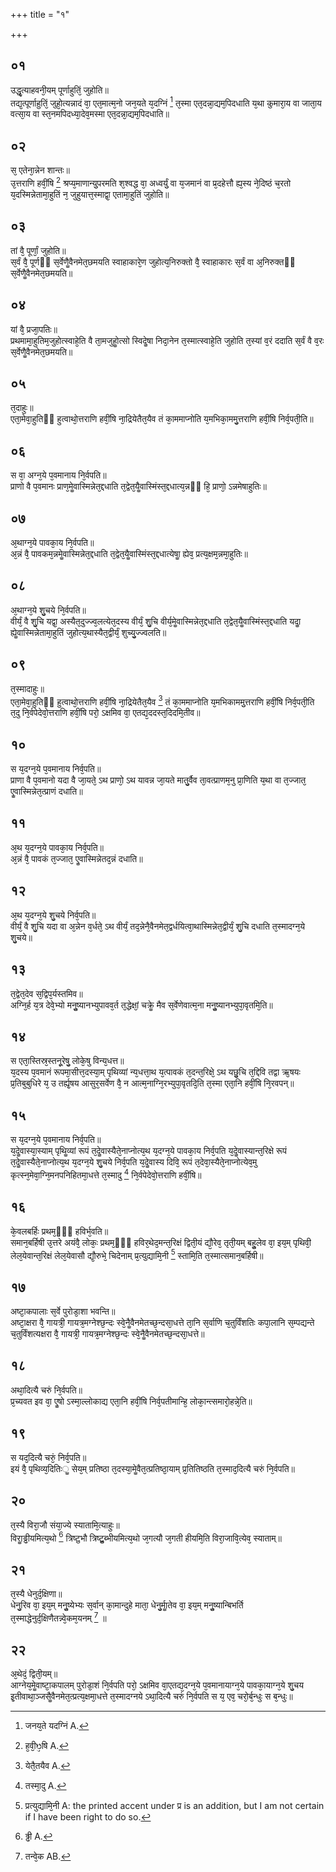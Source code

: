 +++
title = "१"

+++
## ०१
उद्धृ᳘त्याहवनी᳘यम् पूर्णाहुतिं᳘ जुहोति॥  
तद्य᳘त्पूर्णाहुतिं᳘ जुहो᳘त्यन्नादं वा᳘ एत᳘मात्म᳘नो जन᳘यते य᳘दग्निं [^1] त᳘स्मा एत᳘दन्ना᳘द्यम᳘पिदधाति य᳘था कुमारा᳘य वा जाता᳘य वत्सा᳘य वा स्त᳘नमपिदध्या᳘देव᳘मस्मा एत᳘दन्ना᳘द्यम᳘पिदधाति॥  

[^1]: जनय᳘ते यदग्निं A.

## ०२
स᳘ एतेना᳘न्नेन शान्तः॥  
उ᳘त्तराणि हवीं᳘षि [^2] श्रप्य᳘माणान्यु᳘परमति श᳘श्वद्ध वा᳘ अध्वर्युं᳘ वा य᳘जमानं वा प्र᳘दहेत्तौ ह्य᳘स्य ने᳘दिष्ठं च᳘रतो य᳘दस्मिन्नेतामा᳘हुतिं न᳘ जुहुयात्त᳘स्माद्वा᳘ एतामा᳘हुतिं जुहोति॥  

[^2]: ह᳘वी᳘ᳫ᳘षि A.

## ०३
तां वै᳘ पूर्णां᳘ जुहोति॥  
स᳘र्वं वै᳘ पूर्णᳫं स᳘र्वेणैॗवैनमेत᳘छमयति स्वाहाकारे᳘ण जुहोत्य᳘निरुक्तो वै᳘ स्वाहाकारः स᳘र्वं वा अ᳘निरुक्तᳫं स᳘र्वेणैॗवैनमेत᳘छमयति॥  
## ०४
यां वै᳘ प्रजा᳘पतिः॥  
प्रथमामा᳘हुतिम᳘जुहोत्स्वाहे᳘ति वै ता᳘मजुहोॗत्सो स्विदेॗषा निदा᳘नेन त᳘स्मात्स्वाहे᳘ति जुहोति त᳘स्यां व᳘रं ददाति स᳘र्वं वै व᳘रः स᳘र्वेणैॗवैनमेत᳘छमयति॥  
## ०५
त᳘दाहुः॥  
एता᳘मेवा᳘हुतिᳫं हुत्वाथो᳘त्तराणि हवीं᳘षि ना᳘द्रियेतैत᳘यैव तं का᳘ममाप्नोति य᳘मभिका᳘ममु᳘त्तराणि हवीं᳘षि निर्व᳘पती᳘ति॥  
## ०६
स वा᳘ अग्न᳘ये प᳘वमानाय नि᳘र्वपति॥  
प्राणो वै प᳘वमानः प्राण᳘मेॗवास्मिन्नेत᳘द्दधाति त᳘द्वेत᳘यैॗवास्मिंस्त᳘द्दधात्य᳘न्नᳫं हि᳘ प्राणो᳘ ऽन्नमेषाहुतिः॥  
## ०७
अ᳘थाग्न᳘ये पावका᳘य नि᳘र्वपति॥  
अ᳘न्नं वै᳘ पावकम᳘न्नमेॗवास्मिन्नेत᳘द्दधाति त᳘द्वेत᳘यैॗवास्मिंस्त᳘द्दधात्येषाॗ ह्येव᳘ प्रत्य᳘क्षम᳘न्नमा᳘हुतिः॥  
## ०८
अ᳘थाग्न᳘ये शु᳘चये नि᳘र्वपति॥  
वीर्यं᳘ वै शु᳘चि यद्वा᳘ अस्यैत᳘दुज्ज्व᳘लत्येत᳘दस्य वीर्यं᳘ शु᳘चि वीर्य᳘मेॗवास्मिन्नेत᳘द्दधाति त᳘द्वेत᳘यैॗवास्मिंस्त᳘द्दधाति यदाॗ ह्येॗवास्मिन्नेतामा᳘हुतिं जुहोत्य᳘थास्यैत᳘द्वीर्यं᳘ शुच्यु᳘ज्ज्वलति॥  
## ०९
त᳘स्मादाहुः॥  
एता᳘मेवा᳘हुतिᳫं हुत्वाथो᳘त्तराणि हवीं᳘षि ना᳘द्रियेतैत᳘यैव [^3] तं का᳘ममाप्नोति य᳘मभिकाममु᳘त्तराणि हवीं᳘षि निर्व᳘पती᳘ति त᳘दु नि᳘र्वपेदेवो᳘त्तराणि हवीं᳘षि परो᳘ ऽक्षमिव वा᳘ एतद्य᳘ददस्त᳘दिदमि᳘तीव॥  

[^3]: येतै᳘तयैव A.

## १०
स य᳘दग्न᳘ये प᳘वमानाय निर्व᳘पति॥  
प्राणा वै प᳘वमानो यदा वै जा᳘यते᳘ ऽथ प्राणो᳘ ऽथ यावन्न जा᳘यते मातु᳘र्वैव ता᳘वत्प्राणम᳘नु प्रा᳘णिति य᳘था वा त᳘ज्जात᳘ एॗवास्मिन्नेत᳘त्प्राणं दधाति॥  
## ११
अ᳘थ य᳘दग्न᳘ये पावका᳘य निर्व᳘पति॥  
अ᳘न्नं वै᳘ पावकं त᳘ज्जात᳘ एॗवास्मिन्नेतद᳘न्नं दधाति॥  
## १२
अ᳘थ य᳘दग्न᳘ये शु᳘चये निर्व᳘पति॥  
वीर्यं᳘ वै शु᳘चि यदा वा अ᳘न्नेन व᳘र्धते᳘ ऽथ वीर्यं᳘ तद᳘न्नेनै᳘वैनमेत᳘द्वर्धयित्वा᳘थास्मिन्नेत᳘द्वीर्यं᳘ शु᳘चि दधाति त᳘स्मादग्न᳘ये शु᳘चये॥  
## १३
त᳘द्वेत᳘देव स᳘द्विप᳘र्यस्तमिव॥  
अग्नि᳘र्ह य᳘त्र देवे᳘भ्यो मनुॗष्यानभ्युपावव᳘र्त त᳘द्धेक्षां᳘ चक्रेॗ मैव स᳘र्वेणेवात्म᳘ना मनुॗष्यानभ्युपा᳘वृतमि᳘ति॥  
## १४
स एता᳘स्तिस्र᳘स्तनू᳘रेषु᳘ लोके᳘षु विन्य᳘धत्त॥  
य᳘दस्य प᳘वमानं रूपमा᳘सीत्त᳘दस्या᳘म् पृथिव्यां न्य᳘धत्ता᳘थ य᳘त्पावकं त᳘दन्त᳘रिक्षे᳘ ऽथ यछु᳘चि त᳘द्दिवि तद्वा ऋ᳘षयः प्र᳘तिबुबुधिरे य᳘ उ तर्ह्यृ᳘षय आसुर᳘सर्वेण वै᳘ न आत्म᳘नाग्नि᳘रभ्युपा᳘वृतदि᳘ति त᳘स्मा एता᳘नि हवीं᳘षि नि᳘रवपन्॥  
## १५
स य᳘दग्न᳘ये प᳘वमानाय निर्व᳘पति॥  
य᳘देॗवास्या᳘स्याम् पृथिॗव्यां रूपं त᳘देॗवास्यैते᳘नाप्नोत्य᳘थ य᳘दग्न᳘ये पावका᳘य निर्व᳘पति य᳘देॗवास्यान्त᳘रिक्षे रूपं त᳘देॗवास्यैते᳘नाप्नोत्य᳘थ य᳘दग्न᳘ये शु᳘चये निर्व᳘पति य᳘देॗवास्य दिवि᳘ रूपं त᳘देवा᳘स्यैते᳘नाप्नोत्येव᳘मु कृत्स्न᳘मेवा᳘ग्नि᳘मनपनिहितमा᳘धत्ते त᳘स्मादु [^4] नि᳘र्वपेदेवो᳘त्तराणि हवीं᳘षि॥  

[^4]: तस्मा᳘दु A.

## १६
के᳘वलबर्हिः प्रथम᳘ᳫं᳘ हविर्भ᳘वति॥  
समान᳘बर्हिषी उ᳘त्तरे अयंवै᳘ लोकः᳘ प्रथम᳘ᳫं᳘ हविर᳘थेद᳘मन्त᳘रिक्षं द्विती᳘यं द्यौ᳘रेव᳘ तृती᳘यम् बहुॗलेव वा᳘ इय᳘म् पृथिवी᳘ लेल᳘येवान्त᳘रिक्षं लेल᳘येवासौ द्यौ᳘रुभे᳘ चिदेनाम् प्र᳘त्युद्यामि᳘नी [^5] स्तामि᳘ति त᳘स्मात्समान᳘बर्हिषी॥  

[^5]: प्रत्युद्यामि᳘नी A: the printed accent under प्र is an addition, but I am not certain if I have been right to do so.

## १७
अष्टा᳘कपालाः स᳘र्वे पुरोडा᳘शा भवन्ति॥  
अष्टा᳘क्षरा वै᳘ गायत्री᳘ गायत्र᳘मग्नेश्छ᳘न्दः स्वे᳘नैॗवैनमेतच्छ᳘न्दसा᳘धत्ते ता᳘नि स᳘र्वाणि च᳘तुर्विंशतिः कपा᳘लानि स᳘म्पद्यन्ते च᳘तुर्विंशत्यक्षरा वै᳘ गायत्री᳘ गायत्र᳘मग्नेश्छ᳘न्दः स्वे᳘नैॗवैनमेतच्छ᳘न्दसा᳘धत्ते॥  
## १८
अथा᳘दित्यै चरुं नि᳘र्वपति॥  
प्र᳘च्यवत इव वा᳘ एॗषो ऽस्मा᳘ल्लोकाद्य एता᳘नि हवीं᳘षि निर्व᳘पतीमान्हि᳘ लोका᳘न्त्समारो᳘हन्ने᳘ति॥  
## १९
स यद᳘दित्यै चरुं᳘ निर्व᳘पति॥  
इयं वै᳘ पृथिव्य᳘दितिःॗ सेय᳘म् प्रतिष्ठा त᳘दस्या᳘मेॗवैत᳘त्प्रतिष्ठा᳘याम् प्र᳘तितिष्ठति त᳘स्माद᳘दित्यै चरुं नि᳘र्वपति॥  
## २०
त᳘स्यै विरा᳘जौ संया᳘ज्ये स्यातामि᳘त्याहुः॥  
विराॗड्ढीयमित्य᳘थो [^6] त्रिष्टुभौ त्रिष्टुॗब्भीयमित्य᳘थो ज᳘गत्यौ ज᳘गती हीयमि᳘ति विरा᳘जावि᳘त्येव᳘ स्याताम्॥  

[^6]: ढ्ढी A.

## २१
त᳘स्यै धेनुर्द᳘क्षिणा॥  
धेनु᳘रिव वा᳘ इय᳘म् मनुॗष्येभ्यः स᳘र्वान् का᳘मान्दुहे माता᳘ धेनु᳘र्माॗतेव वा᳘ इय᳘म् मनुॗष्यान्बिभर्ति त᳘स्माद्धेनुर्द᳘क्षिणैतन्न्वे᳘कम᳘यनम् [^7] ॥  

[^7]: तन्वे᳘क AB.

## २२
अ᳘थेदं᳘ द्विती᳘यम्॥  
आग्नेय᳘मेॗवाष्टा᳘कपालम् पुरोडा᳘शं नि᳘र्वपति परो᳘ ऽक्षमिव वा᳘एतद्य᳘दग्न᳘ये प᳘वमानायाग्न᳘ये पावका᳘याग्न᳘ये शु᳘चय इ᳘तीवाथा᳘ञ्जसैॗवैनमेत᳘त्प्रत्य᳘क्षमा᳘धत्ते त᳘स्मादग्नये ऽथा᳘दित्यै चरुं नि᳘र्वपति स य᳘ एव᳘ चरो᳘र्ब᳘न्धुः स ब᳘न्धुः॥  